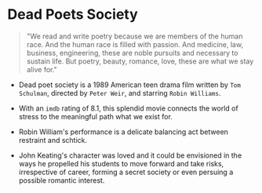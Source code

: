 # Dead Poets Society

> "We read and write poetry because we are members of the human race. And the human race is filled with passion. And medicine, law, business, engineering, these are noble pursuits and necessary to sustain life. But poetry, beauty, romance, love, these are what we stay alive for."

- Dead poet society  is a 1989 American teen drama film written by `Tom Schulman`, directed by `Peter Weir`, and starring `Robin Williams`. 
- With an `imdb` rating of 8.1, this splendid movie connects the world of stress to the meaningful path what we exist for.

- Robin William's performance is a delicate balancing act between restraint and schtick. 
- John Keating's character was loved and it could be envisioned in the ways he propelled his students to move forward and take risks, irrespective of career, forming a secret society or even persuing a possible romantic interest.